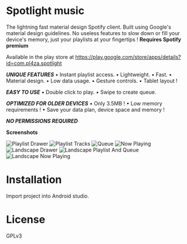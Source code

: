 # Spotlight music

The lightning fast material design Spotify client.
Built using Google's material design guidelines.
No useless features to slow down or fill your device's memory, just your playlists at your fingertips !
**Requires Spotify premium**

Available in the play store at https://play.google.com/store/apps/details?id=com.pl4za.spotlight

*****UNIQUE FEATURES*****
• Instant playlist access.
• Lightweight.
• Fast.
• Material design.
• Low data usage.
• Gesture controls.
• Tablet layout !

*****EASY TO USE*****
• Double click to play.
• Swipe to create queue.

*****OPTIMIZED FOR OLDER DEVICES*****
• Only 3.5MB !
• Low memory requirements !
• Save your data plan, device space and memory !

*****NO PERMISSIONS REQUIRED*****

**Screenshots**

![Playlist Drawer](https://lh3.googleusercontent.com/5Cc2QgxxfzV_dYmPjgA7y1aYKl6PEDD45Zn-3zCZKyg1V3Z1LXdPj8-RWXm5Y8fAg7w=h900-rw)
![Playlist Tracks](https://lh3.googleusercontent.com/pWKdJRlSyLmQkSX5O8kPEc3NE9EegoDkzLlw9G8ObdLEvvye2I51aU7nzZ7vo4-457E=h900-rw)
![Queue](https://lh3.googleusercontent.com/TZX5j3M_1LHiYoWGmSqT0mzPLHY503UBtEQxshavfcM6n1LJKcNKN5F5-8H6-GOjD48=h900-rw)
![Now Playing](https://lh3.googleusercontent.com/zFGOty4f8M3fWQ7AojPVEd5cyLzVyz83kZVZr0pdOIPSj5qPF1x1jYyL95hXhzRqaMw=h900-rw)
![Landscape Drawer](https://lh3.googleusercontent.com/iUlOsUsWtDi0j8lzwayy1uWb-scXN_pPB089Rhjxp5831JaX24UBVTSN1aNVG4dHovI=h900-rw)
![Landscape Playlist And Queue](https://lh3.googleusercontent.com/4bzxpIDFE_VaoAW8m0LjJ1pf59hySTrxhfiJYaAOqifMnoJ97oNPA67Z7SF09KU3ST8=h900-rw)
![Landscape Now Playing](https://lh3.googleusercontent.com/JoSfNpHpatOxgy6boNJO2DWjWk_RzzZxHCaFGAXQFBdqtSOEp6ZMEh3SaRGPPyELaNM=h900-rw)

# Installation
Import project into Android studio.

# License
GPLv3
